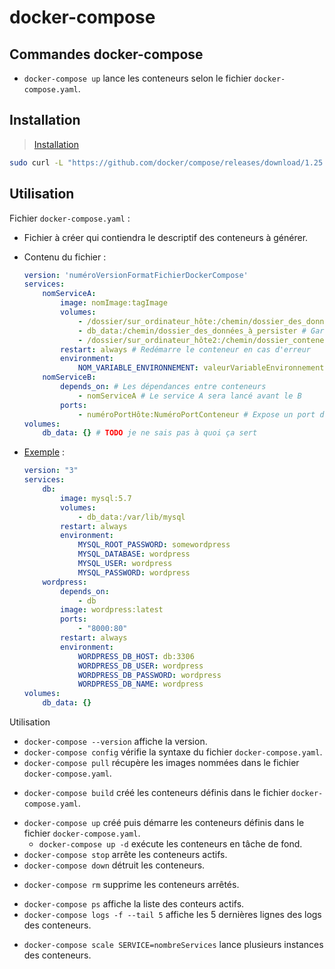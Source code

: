 # docker-compose

## Commandes docker-compose

- `docker-compose up` lance les conteneurs selon le fichier `docker-compose.yaml`.

## Installation

> [Installation](https://docs.docker.com/compose/install/)

```bash
sudo curl -L "https://github.com/docker/compose/releases/download/1.25.3/docker-compose-$(uname -s)-$(uname -m)" -o /usr/bin/docker-compose && sudo chmod +x /usr/bin/docker-compose
```

## Utilisation

Fichier `docker-compose.yaml` :

* Fichier à créer qui contiendra le descriptif des conteneurs à générer.
* Contenu du fichier :

    ```yaml
    version: 'numéroVersionFormatFichierDockerCompose'
    services:
        nomServiceA:
            image: nomImage:tagImage
            volumes:
                - /dossier/sur_ordinateur_hôte:/chemin/dossier_des_données_à_persister # Garde les données du dossier du conteneur sur la machine hôte
                - db_data:/chemin/dossier_des_données_à_persister # Garde les données du dossier du conteneur sur la machine hôte sans spécifier l'emplacement exact
                - /dossier/sur_ordinateur_hôte2:/chemin/dossier_conteneur:ro # :ro pour read-only, empêche les modifications du dossier.
            restart: always # Redémarre le conteneur en cas d'erreur
            environment:
                NOM_VARIABLE_ENVIRONNEMENT: valeurVariableEnvironnement
        nomServiceB:
            depends_on: # Les dépendances entre conteneurs
                - nomServiceA # Le service A sera lancé avant le B
            ports:
                - numéroPortHôte:NuméroPortConteneur # Expose un port de la machine hôte vers le conteneur et ainsi le rendre accessible depuis l'extérieur. Par exemple 8000:80 signifie que le port 8000 de la machine hôte permettera d'utiliser le port 80 du conteneur.
    volumes:
        db_data: {} # TODO je ne sais pas à quoi ça sert
    ```

* [Exemple](https://openclassrooms.com/fr/courses/2035766-optimisez-votre-deploiement-en-creant-des-conteneurs-avec-docker/6211677-creez-un-fichier-docker-compose-pour-orchestrer-vos-conteneurs) :
    ```yaml
    version: "3"
    services:
        db:
            image: mysql:5.7
            volumes:
                - db_data:/var/lib/mysql
            restart: always
            environment:
                MYSQL_ROOT_PASSWORD: somewordpress
                MYSQL_DATABASE: wordpress
                MYSQL_USER: wordpress
                MYSQL_PASSWORD: wordpress
        wordpress:
            depends_on:
                - db
            image: wordpress:latest
            ports:
                - "8000:80"
            restart: always
            environment:
                WORDPRESS_DB_HOST: db:3306
                WORDPRESS_DB_USER: wordpress
                WORDPRESS_DB_PASSWORD: wordpress
                WORDPRESS_DB_NAME: wordpress
    volumes:
        db_data: {}
    ```

Utilisation

* `docker-compose --version` affiche la version.
* `docker-compose config` vérifie la syntaxe du fichier `docker-compose.yaml`.
* `docker-compose pull` récupère les images nommées dans le fichier `docker-compose.yaml`.
- `docker-compose build` créé les conteneurs définis dans le fichier `docker-compose.yaml`.
* `docker-compose up` créé puis démarre les conteneurs définis dans le fichier `docker-compose.yaml`.
    * `docker-compose up -d` exécute les conteneurs en tâche de fond.
* `docker-compose stop` arrête les conteneurs actifs.
* `docker-compose down` détruit les conteneurs.
- `docker-compose rm` supprime les conteneurs arrêtés.
* `docker-compose ps` affiche la liste des conteurs actifs.
* `docker-compose logs -f --tail 5` affiche les 5 dernières lignes des logs des conteneurs.
- `docker-compose scale SERVICE=nombreServices` lance plusieurs instances des conteneurs.
